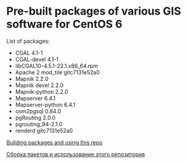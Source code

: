Pre-built packages of various GIS software for CentOS 6
======================

List of packages:

* CGAL 4.1-1
* CGAL-devel 4.1-1
* libCGAL10-4.5.1-22.1.x86_64.rpm
* Apache 2 mod_tile gitc7131e52a0
* Mapnik 2.2.0
* Mapnik devel 2.2.0
* Mapnik-python 2.2.0
* Mapserver 6.4.1
* Mapserver-python 6.4.1
* osm2pgsql 0.84.0
* pgRouting 2.0.0
* pgrouting_94-2.1.0
* renderd gitc7131e52a0

[Building packages and using this repo](https://github.com/nextgis/gis_packages_centos/wiki/Building-packages-EN)

[Сборка пакетов и использование этого репозитория](https://github.com/nextgis/gis_packages_centos/wiki/Building-packages-RU)
